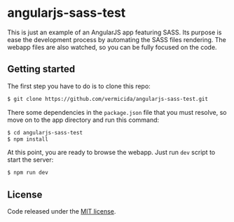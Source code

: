 # angularjs-sass-test

This is just an example of an AngularJS app featuring SASS. Its purpose is ease the development process by automating the SASS files rendering. The webapp files are also watched, so you can be fully focused on the code.

## Getting started

The first step you have to do is to clone this repo:
```bash
$ git clone https://github.com/vermicida/angularjs-sass-test.git
```

There some dependencies in the `package.json` file that you must resolve, so move on to the app directory and run this command:
```bash
$ cd angularjs-sass-test
$ npm install
```

At this point, you are ready to browse the webapp. Just run `dev` script to start the server:
```bash
$ npm run dev
```

## License

Code released under the [MIT license](./LICENSE).
